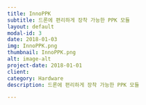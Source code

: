 ```yaml
---
title: InnoPPK
subtitle: 드론에 편리하게 장착 가능한 PPK 모듈
layout: default
modal-id: 3
date: 2018-01-03
img: InnoPPK.png
thumbnail: InnoPPK.png
alt: image-alt
project-date: 2018-01-01
client: 
category: Hardware
description: 드론에 편리하게 장착 가능한 PPK 모듈

---
```

